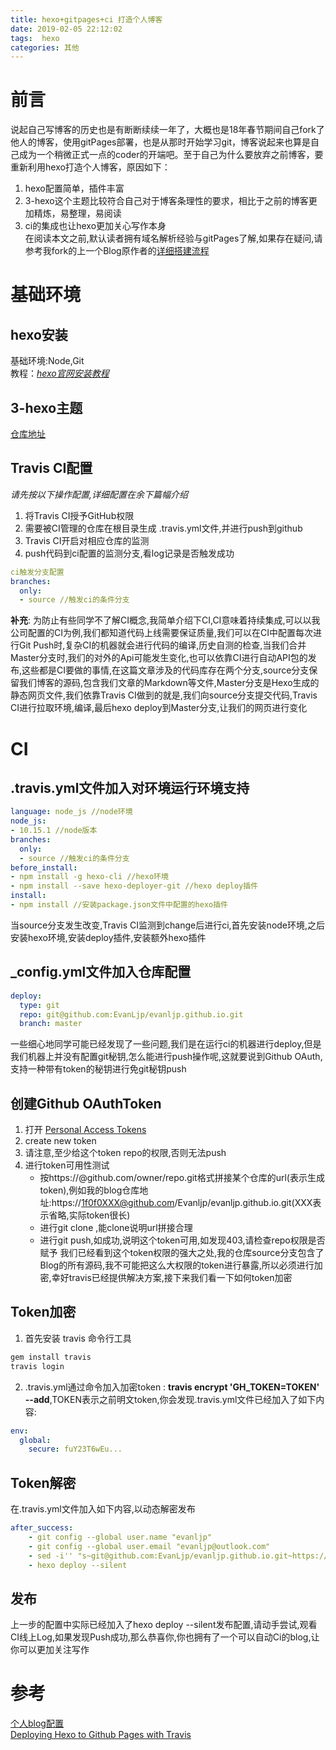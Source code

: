 ```yaml
---
title: hexo+gitpages+ci 打造个人博客
date: 2019-02-05 22:12:02
tags:  hexo
categories: 其他
---
```

# 前言
说起自己写博客的历史也是有断断续续一年了，大概也是18年春节期间自己fork了他人的博客，使用gitPages部署，也是从那时开始学习git，博客说起来也算是自己成为一个稍微正式一点的coder的开端吧。至于自己为什么要放弃之前博客，要重新利用hexo打造个人博客，原因如下：  
1. hexo配置简单，插件丰富  
2. 3-hexo这个主题比较符合自己对于博客条理性的要求，相比于之前的博客更加精炼，易整理，易阅读    
3. ci的集成也让hexo更加关心写作本身  
在阅读本文之前,默认读者拥有域名解析经验与gitPages了解,如果存在疑问,请参考我fork的上一个Blog原作者的[详细搭建流程](https://www.jianshu.com/p/e68fba58f75c)

# 基础环境
## hexo安装
基础环境:Node,Git  
教程：*[hexo官网安装教程](https://hexo.io/zh-cn/docs/index.html)*
## 3-hexo主题
[仓库地址](https://github.com/yelog/hexo-theme-3-hexo)
## Travis CI配置
*请先按以下操作配置,详细配置在余下篇幅介绍*  
1. 将Travis CI授予GitHub权限   
2. 需要被CI管理的仓库在根目录生成 .travis.yml文件,并进行push到github  
3. Travis CI开启对相应仓库的监测  
4. push代码到ci配置的监测分支,看log记录是否触发成功

```yaml
ci触发分支配置
branches: 
  only:
  - source //触发ci的条件分支
```
**补充**: 为防止有些同学不了解CI概念,我简单介绍下CI,CI意味着持续集成,可以以我公司配置的CI为例,我们都知道代码上线需要保证质量,我们可以在CI中配置每次进行Git Push时,复杂CI的机器就会进行代码的编译,历史自测的检查,当我们合并Master分支时,我们的对外的Api可能发生变化,也可以依靠CI进行自动API包的发布,这些都是CI要做的事情,在这篇文章涉及的代码库存在两个分支,source分支保留我们博客的源码,包含我们文章的Markdown等文件,Master分支是Hexo生成的静态网页文件,我们依靠Travis CI做到的就是,我们向source分支提交代码,Travis CI进行拉取环境,编译,最后hexo deploy到Master分支,让我们的网页进行变化

# CI
## .travis.yml文件加入对环境运行环境支持

```yaml
language: node_js //node环境
node_js:
- 10.15.1 //node版本
branches: 
  only:
  - source //触发ci的条件分支
before_install: 
- npm install -g hexo-cli //hexo环境
- npm install --save hexo-deployer-git //hexo deploy插件
install:
- npm install //安装package.json文件中配置的hexo插件
```

当source分支发生改变,Travis CI监测到change后进行ci,首先安装node环境,之后安装hexo环境,安装deploy插件,安装额外hexo插件



## _config.yml文件加入仓库配置

```yaml
deploy:
  type: git
  repo: git@github.com:EvanLjp/evanljp.github.io.git
  branch: master
```
一些细心地同学可能已经发现了一些问题,我们是在运行ci的机器进行deploy,但是我们机器上并没有配置git秘钥,怎么能进行push操作呢,这就要说到Github OAuth,支持一种带有token的秘钥进行免git秘钥push

## 创建Github OAuthToken
1. 打开 [Personal Access Tokens](https://github.com/settings/tokens)
2. create new token
3. 请注意,至少给这个token repo的权限,否则无法push
4. 进行token可用性测试
	- 按https://<token>@github.com/owner/repo.git格式拼接某个仓库的url(<token>表示生成token),例如我的blog仓库地址:https://1f0f0XXX@github.com/Evanljp/evanljp.github.io.git(XXX表示省略,实际token很长)
	- 进行git clone ,能clone说明url拼接合理
	- 进行git push,如成功,说明这个token可用,如发现403,请检查repo权限是否赋予
我们已经看到这个token权限的强大之处,我的仓库source分支包含了Blog的所有源码,我不可能把这么大权限的token进行暴露,所以必须进行加密,幸好travis已经提供解决方案,接下来我们看一下如何token加密

## Token加密
1. 首先安装 travis 命令行工具

```bash
gem install travis
travis login
```
2. .travis.yml通过命令加入加密token :
 **travis encrypt 'GH_TOKEN=TOKEN' --add**,TOKEN表示之前明文token,你会发现.travis.yml文件已经加入了如下内容:

```yaml
env:
  global:
    secure: fuY23T6wEu...
```

## Token解密
在.travis.yml文件加入如下内容,以动态解密发布

```yaml
after_success:
    - git config --global user.name "evanljp"
    - git config --global user.email "evanljp@outlook.com"
    - sed -i'' "s~git@github.com:EvanLjp/evanljp.github.io.git~https://${GH_TOKEN}:x-oauth-basic@github.com/EvanLjp/evanljp.github.io.git~" _config.yml
    - hexo deploy --silent
```

## 发布
上一步的配置中实际已经加入了hexo deploy --silent发布配置,请动手尝试,观看CI线上Log,如果发现Push成功,那么恭喜你,你也拥有了一个可以自动Ci的blog,让你可以更加关注写作
# 参考
[个人blog配置](https://github.com/EvanLjp/evanljp.github.io/tree/source)  
[Deploying Hexo to Github Pages with Travis](https://sazzer.github.io/blog/2015/05/04/Deploying-Hexo-to-Github-Pages-with-Travis/)







